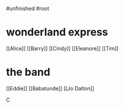#unfinished #root 

# wonderland express
[[Alice]]
[[Barry]]
[[Cindy]]
[[Eleanore]]
[[Tim]]
# the band
[[Eddie]]
[[Babatunde]]
[[Jo Dalton]]

C
